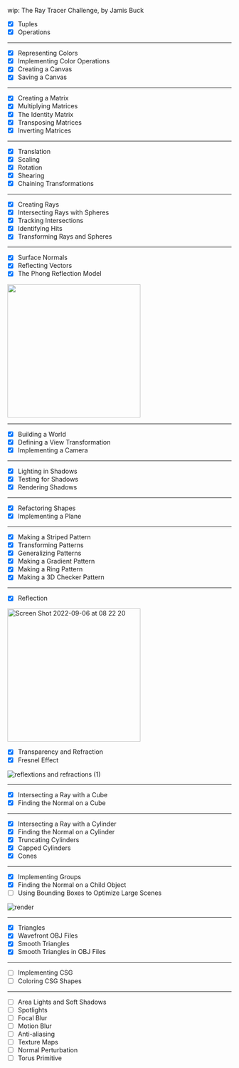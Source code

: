wip: The Ray Tracer Challenge, by Jamis Buck

- [x] Tuples
- [x] Operations
___
- [x] Representing Colors
- [x] Implementing Color Operations
- [x] Creating a Canvas
- [x] Saving a Canvas
___
- [x] Creating a Matrix
- [x] Multiplying Matrices
- [x] The Identity Matrix
- [x] Transposing Matrices
- [x] Inverting Matrices
___
- [x] Translation
- [x] Scaling
- [x] Rotation
- [x] Shearing
- [x] Chaining Transformations
___
- [x] Creating Rays
- [x] Intersecting Rays with Spheres
- [x] Tracking Intersections
- [x] Identifying Hits
- [x] Transforming Rays and Spheres
___
- [x] Surface Normals
- [x] Reflecting Vectors
- [x] The Phong Reflection Model

<img width="299" src="https://user-images.githubusercontent.com/6090596/180615193-82b8b147-9ad6-4a9d-84e5-5511d2a46978.jpg">

___

- [x] Building a World
- [x] Defining a View Transformation
- [x] Implementing a Camera
___

- [x] Lighting in Shadows
- [x] Testing for Shadows
- [x] Rendering Shadows
___
- [x] Refactoring Shapes
- [x] Implementing a Plane
___
- [x] Making a Striped Pattern
- [x] Transforming Patterns
- [x] Generalizing Patterns
- [x] Making a Gradient Pattern
- [x] Making a Ring Pattern
- [x] Making a 3D Checker Pattern
___

- [x] Reflection

<img width="299" alt="Screen Shot 2022-09-06 at 08 22 20" src="https://user-images.githubusercontent.com/6090596/188624803-dbc38aee-c402-4116-bb6f-5f2b4bb78617.png">

- [x] Transparency and Refraction
- [x] Fresnel Effect

![reflextions and refractions (1)](https://user-images.githubusercontent.com/6090596/191959275-bea34ea1-4e29-4f3a-8645-ad53412e5dd6.jpeg)

___
- [x] Intersecting a Ray with a Cube
- [x] Finding the Normal on a Cube
___
- [x] Intersecting a Ray with a Cylinder
- [x] Finding the Normal on a Cylinder
- [x] Truncating Cylinders
- [x] Capped Cylinders
- [x] Cones
___
- [x] Implementing Groups
- [x] Finding the Normal on a Child Object
- [ ] Using Bounding Boxes to Optimize Large Scenes

![render](https://user-images.githubusercontent.com/6090596/196035480-f65715bf-2fa3-4eb6-b113-621e0db1a863.jpg)

___
- [x] Triangles
- [x] Wavefront OBJ Files
- [x] Smooth Triangles
- [x] Smooth Triangles in OBJ Files
___
- [ ] Implementing CSG
- [ ] Coloring CSG Shapes
___
- [ ] Area Lights and Soft Shadows
- [ ] Spotlights
- [ ] Focal Blur
- [ ] Motion Blur
- [ ] Anti-aliasing
- [ ] Texture Maps
- [ ] Normal Perturbation
- [ ] Torus Primitive
